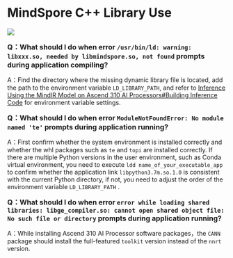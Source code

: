 # MindSpore C++ Library Use

<a href="https://gitee.com/mindspore/docs/blob/master/docs/faq/source_en/mindspore_cpp_library.md" target="_blank"><img src="https://gitee.com/mindspore/docs/raw/master/resource/_static/logo_source.png"></a>

<font size=3>**Q：What should I do when error `/usr/bin/ld: warning: libxxx.so, needed by libmindspore.so, not found` prompts during application compiling?**</font>

A：Find the directory where the missing dynamic library file is located, add the path to the environment variable `LD_LIBRARY_PATH`, and refer to [Inference Using the MindIR Model on Ascend 310 AI Processors#Building Inference Code](https://www.mindspore.cn/tutorial/inference/en/master/multi_platform_inference_ascend_310_mindir.html#building-inference-code) for environment variable settings.

<font size=3>**Q：What should I do when error `ModuleNotFoundError: No module named 'te'` prompts during application running?**</font>

A：First confirm whether the system environment is installed correctly and whether the whl packages such as `te` and `topi` are installed correctly. If there are multiple Python versions in the user environment, such as Conda virtual environment, you need to execute `ldd name_of_your_executable_app` to confirm whether the application link `libpython3.7m.so.1.0` is consistent with the current Python directory, if not, you need to adjust the order of the environment variable `LD_LIBRARY_PATH` .

<font size=3>**Q：What should I do when error `error while loading shared libraries: libge_compiler.so: cannot open shared object file: No such file or directory` prompts during application running?**</font>

A：While installing Ascend 310 AI Processor software packages，the `CANN` package should install the full-featured `toolkit` version instead of the `nnrt` version.